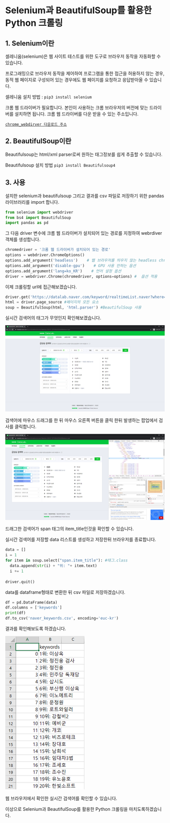 # Selenium과 BeautifulSoup를 활용한 Python 크롤링

## 1. Selenium이란

셀레니움(selenium)은 웹 사이트 테스트를 위한 도구로 브라우저 동작을 자동화할 수 있습니다.

프로그래밍으로 브라우저 동작을 제어하여 프로그램을 통한 접근을 허용하지 않는 경우, 동적 웹 페이지로 구성되어 있는 경우에도 웹 페이지를 요청하고 응답받아올 수 있습니다.

셀레니움 설치 방법 :  `pip3 install selenium`

크롬 웹 드라이버가 필요합니다. 본인이 사용하는 크롬 브라우저의 버전에 맞는 드라이버를 설치하면 됩니다. 크롬 웹 드라이버를 다운 받을 수 있는 주소입니다. 

[`chrome_webdirver 다운로드 주소`](https://chromedriver.chromium.org/downloads)



## 2. BeautifulSoup이란

Beautifulsoup는 html/xml parser로써 원하는 태그정보를 쉽게 추출할 수 있습니다.

Beautifulsoup 설치 방법 `pip3 install Beautifulsoup4`



## 3. 사용

설치한 selenium과 beautifulsoup 그리고 결과를 csv 파일로 저장하기 위한 pandas 라이브러리를 import 합니다.

```python
from selenium import webdriver
from bs4 import BeautifulSoup
import pandas as pd
```



그 다음 driver 변수에 크롬 웹 드라이버가 설치되어 있는 경로를 지정하여 webrdiver 객체를 생성합니다.

```python
chromedriver = '크롬 웹 드라이버가 설치되어 있는 경로'
options = webdriver.ChromeOptions()
options.add_argument('headless')    # 웹 브라우저를 띄우지 않는 headless chrome 옵션 
options.add_argument('disable-gpu')    # GPU 사용 안하는 옵션
options.add_argument('lang=ko_KR')    # 언어 설정 옵션
driver = webdriver.Chrome(chromedriver, options=options) #  옵션 적용
```

이제 크롤링할 url에 접근해보겠습니다.

```python
driver.get('https://datalab.naver.com/keyword/realtimeList.naver?where=main') #네이버 실시간 검색어 사이트 접근
html = driver.page_source #페이지의 모든 요소 
soup = BeautifulSoup(html, 'html.parser') #BeautifulSoup 사용
```



실시간 검색어의 태그가 무엇인지 확인해보겠습니다.

!['실시간 검색어'](images/craw_img1.png)



검색어에 마우스 드래그를 한 뒤 마우스 오른쪽 버튼을 클릭 한뒤 발생하는 팝업에서 검사를 클릭합니다.

![](images/craw_img2.png)


드래그한 검색어가 span 태그의 item_title인것을 확인할 수 있습니다.

실시간 검색어를 저장할 data 리스트를 생성하고 저장한뒤 브라우저를 종료합니다.

```python
data = []
i = 1
for item in soup.select("span.item_title"): #태그.class
  data.append(str(i) + "위: "+ item.text)
  i += 1

driver.quit()  
```



data를 dataframe형태로 변환한 뒤 csv 파일로 저장하겠습니다.
```python
df = pd.DataFrame(data)
df.columns = ['keywords']
print(df)
df.to_csv('naver_keywords.csv', encoding='euc-kr') 
```



결과를 확인해보도록 하겠습니다.

![](images/craw_img3.png)

웹 브라우저에서 확인한 실시간 검색어를 확인할 수 있습니다.



이상으로 Selenium과 BeautifulSoup를 활용한 Python 크롤링을 마치도록하겠습니다.